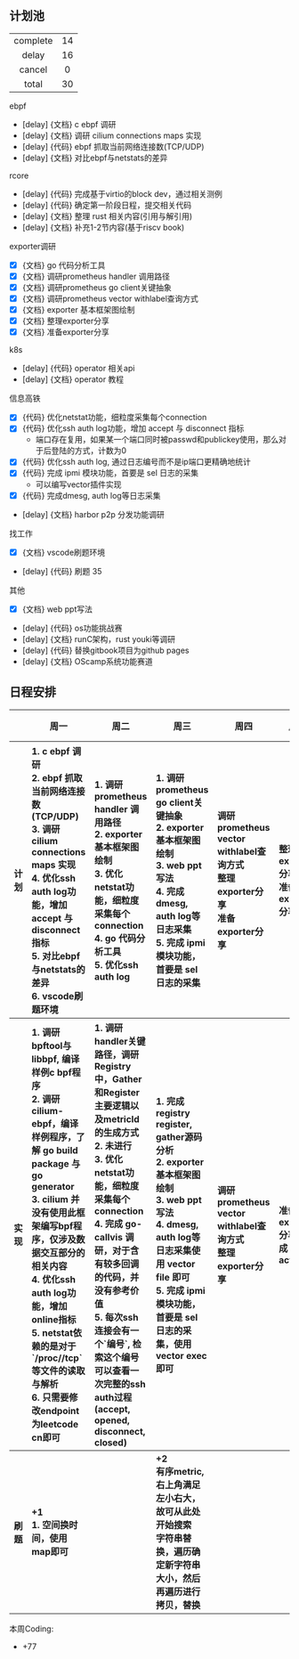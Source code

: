 ## 计划池

|          |       |
| :------: | :---: |
| complete |  14   |
|  delay   |  16   |
|  cancel  |   0   |
|  total   |  30   |

ebpf
- [delay] {文档} c ebpf 调研
- [delay] {文档} 调研 cilium connections maps 实现
- [delay] {代码} ebpf 抓取当前网络连接数(TCP/UDP)
- [delay] {文档} 对比ebpf与netstats的差异

rcore
- [delay] {代码} 完成基于virtio的block dev，通过相关测例
- [delay] {代码} 确定第一阶段日程，提交相关代码
- [delay] {文档} 整理 rust 相关内容(引用与解引用)
- [delay] {文档} 补充1-2节内容(基于riscv book)

exporter调研
- [x] {文档} go 代码分析工具
- [x] {文档} 调研prometheus handler 调用路径
- [x] {文档} 调研prometheus go client关键抽象
- [x] {文档} 调研prometheus vector withlabel查询方式
- [x] {文档} exporter 基本框架图绘制
- [x] {文档} 整理exporter分享
- [x] {文档} 准备exporter分享

k8s
- [delay] {代码} operator 相关api
- [delay] {文档} operator 教程

信息高铁
- [x] {代码} 优化netstat功能，细粒度采集每个connection
- [x] {代码} 优化ssh auth log功能，增加 accept 与 disconnect 指标
  - 端口存在复用，如果某一个端口同时被passwd和publickey使用，那么对于后登陆的方式，计数为0
- [x] {代码} 优化ssh auth log, 通过日志编号而不是ip端口更精确地统计
- [x] {代码} 完成 ipmi 模块功能，首要是 sel 日志的采集
  - 可以编写vector插件实现
- [x] {代码} 完成dmesg, auth log等日志采集
- [delay] {文档} harbor p2p 分发功能调研

找工作
- [x] {文档} vscode刷题环境
- [delay] {代码} 刷题 35 

其他
- [x] {文档} web ppt写法
- [delay] {代码} os功能挑战赛
- [delay] {文档} runC架构，rust youki等调研
- [delay] {代码} 替换gitbook项目为github pages
- [delay] {文档} OScamp系统功能赛道

## 日程安排

<table>
<tr>
<th></th>
<th>周一</th>
<th>周二</th>
<th>周三</th>
<th>周四</th>
<th>周五</th>
<th>周六</th>
<th>周天</th>
</tr>

<!-- ---------------- 计划 ---------------- -->
<tr align="left">
<th>计划</th>

<!-- 周一 -->
<th>
1. c ebpf 调研 <br>
2. ebpf 抓取当前网络连接数(TCP/UDP) <br>
3. 调研 cilium connections maps 实现 <br>
4. 优化ssh auth log功能，增加 accept 与 disconnect 指标 <br>
5. 对比ebpf与netstats的差异 <br>
6. vscode刷题环境 <br>
</th>

<!-- 周二 -->
<th>
1. 调研prometheus handler 调用路径 <br>
2. exporter 基本框架图绘制 <br>
3. 优化netstat功能，细粒度采集每个connection <br>
4. go 代码分析工具 <br>
5. 优化ssh auth log <br>
</th>

<!-- 周三 -->
<th>
1. 调研prometheus go client关键抽象 <br>
2. exporter 基本框架图绘制 <br>
3. web ppt写法 <br>
4. 完成dmesg, auth log等日志采集 <br>
5. 完成 ipmi 模块功能，首要是 sel 日志的采集 <br>
</th>

<!-- 周四 -->
<th>
调研prometheus vector withlabel查询方式 <br>
整理exporter分享 <br>
准备exporter分享 <br>
</th>

<!-- 周五 -->
<th>
整理exporter分享 <br>
准备exporter分享 <br>
</th>

<!-- 周六 -->
<th>
</th>

<!-- 周天 -->
<th>
</th>
</tr>

<!-- ---------------- 实现 ---------------- -->
<tr align="left">
<th>实现</th>

<!-- 周一 -->
<th>
1. 调研bpftool与libbpf, 编译样例c bpf程序<br>
2. 调研cilium-ebpf，编译样例程序，了解 go build package 与 go generator <br>
3. cilium 并没有使用此框架编写bpf程序，仅涉及数据交互部分的相关内容 <br>
4. 优化ssh auth log功能，增加online指标 <br>
5. netstat依赖的是对于 `/proc/<pid>/tcp` 等文件的读取与解析 <br>
6. 只需要修改endpoint为leetcode cn即可 <br>
</th>

<!-- 周二 -->
<th>
1. 调研handler关键路径，调研Registry中，Gather和Register主要逻辑以及metricId的生成方式<br>
2. 未进行 <br>
3. 优化netstat功能，细粒度采集每个connection <br>
4. 完成 go-callvis 调研，对于含有较多回调的代码，并没有参考价值<br>
5. 每次ssh连接会有一个`编号`, 检索这个编号可以查看一次完整的ssh auth过程(accept, opened, disconnect, closed) <br>
</th>

<!-- 周三 -->
<th>
1. 完成registry register, gather源码分析 <br>
2. exporter 基本框架图绘制 <br>
3. web ppt写法 <br>
4. dmesg, auth log等日志采集使用 vector file 即可 <br>
5. 完成 ipmi 模块功能，首要是 sel 日志的采集，使用 vector exec 即可 <br>
</th>

<!-- 周四 -->
<th>
调研prometheus vector withlabel查询方式 <br>
整理exporter分享 <br>
</th>

<!-- 周五 -->
<th>
准备exporter分享, 完成 marp action<br>
</th>

<!-- 周六 -->
<th>
</th>

<!-- 周天 -->
<th>
</th>

</tr>

<!-- ---------------- 刷题 ---------------- -->
<tr align="left">
<th>刷题</th>

<!-- 周一 -->
<th>
+1<br>
1. 空间换时间，使用map即可
</th>

<!-- 周二 -->
<th>
</th>

<!-- 周三 -->
<th>
+2<br>
有序metric, 右上角满足左小右大，故可从此处开始搜索<br>
字符串替换，遍历确定新字符串大小，然后再遍历进行拷贝，替换<br>
</th>

<!-- 周四 -->
<th>
</th>

<!-- 周五 -->
<th>
</th>

<!-- 周六 -->
<th>
</th>

<!-- 周天 -->
<th>
</th>

</tr>

</table>

本周Coding: 
- +77